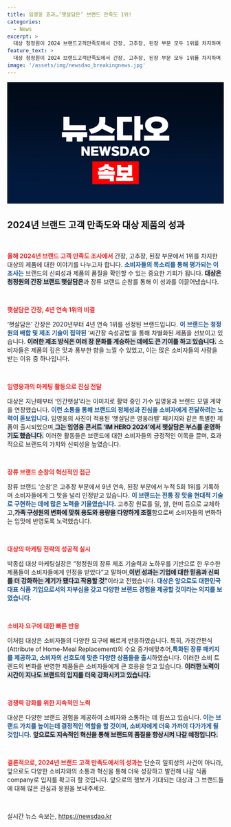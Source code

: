 ```yaml
---
title: 임영웅 효과…‘햇살담은’ 브랜드 만족도 1위!
categories:
  - News
excerpt: >
  대상 청정원이 2024 브랜드고객만족도에서 간장, 고추장, 된장 부문 모두 1위를 차지하며 3관왕에 올랐다! 임영웅과의 협업과 혁신적인 제조 기술을 통해 소비자들의 마음을 사로잡은 비결을 알아보세요. 클릭해서 자세한 이야기를 확인하세요!
feature_text: >
  대상 청정원이 2024 브랜드고객만족도에서 간장, 고추장, 된장 부문 모두 1위를 차지하며 3관왕에 올랐다! 임영웅과의 협업과 혁신적인 제조 기술을 통해 소비자들의 마음을 사로잡은 비결을 알아보세요. 클릭해서 자세한 이야기를 확인하세요!
image: '/assets/img/newsdao_breakingnews.jpg'
---
```


<p><img src="/assets/img/newsdao_breakingnews.jpg" alt="koreaapp 속보" /></p>

<h2 data-ke-size="size26">2024년 브랜드 고객 만족도와 대상 제품의 성과</h2>

<p data-ke-size="size16">&nbsp;</p>

<p data-ke-size="size16"><b><span style="color: #ee2323;">올해 2024년 브랜드 고객 만족도 조사에서</span></b> 간장, 고추장, 된장 부문에서 1위를 차지한 대상의 제품에 대한 이야기를 나누고자 합니다. <b><span style="color: #1a5490;">소비자들의 목소리를 통해 평가되는 이 조사는</span></b> 브랜드의 신뢰성과 제품의 품질을 확인할 수 있는 중요한 기회가 됩니다. <b><span style="background-color: #21538527;">대상은 청정원의 간장 브랜드 햇살담은</span></b>과 장류 브랜드 순창를 통해 이 성과를 이끌어냈습니다.</p>

<p data-ke-size="size16">&nbsp;</p>

<p><b><span style="color: #ee2323;">햇살담은 간장, 4년 연속 1위의 비결</span></b></p>

<p data-ke-size="size16">‘햇살담은’ 간장은 2020년부터 4년 연속 1위를 선정된 브랜드입니다. <b><span style="color: #1a5490;">이 브랜드는 청정원의 배합 및 제조 기술이 집약된</span></b> ‘씨간장 숙성공법’을 통해 차별화된 제품을 선보이고 있습니다. <b><span style="background-color: #21538527;">이러한 제조 방식은 여러 장 문화를 계승하는 데에도 큰 기여를 하고 있습니다.</span></b> 소비자들은 제품의 깊은 맛과 풍부한 향을 느낄 수 있었고, 이는 많은 소비자들의 사랑을 받는 이유 중 하나입니다.</p>

<p data-ke-size="size16">&nbsp;</p>

<p><b><span style="color: #ee2323;">임영웅과의 마케팅 활동으로 진심 전달</span></b></p>

<p data-ke-size="size16">대상은 지난해부터 ‘인간햇살’라는 이미지로 활약 중인 가수 임영웅과 브랜드 모델 계약을 연장했습니다. <b><span style="color: #1a5490;">이런 소통을 통해 브랜드의 정체성과 진심을 소비자에게 전달하려는 노력이 돋보입니다.</span></b> 임영웅의 사진이 적용된 ‘햇살담은 영웅라벨’ 패키지와 같은 특별한 제품이 출시되었으며,<b><span style="background-color: #21538527;">그는 임영웅 콘서트 ‘IM HERO 2024’에서 햇살담은 부스를 운영하기도 했습니다.</span></b> 이러한 활동들은 브랜드에 대한 소비자들의 긍정적인 이목을 끌며, 효과적으로 브랜드의 가치와 신뢰성을 높였습니다.</p>

<p data-ke-size="size16">&nbsp;</p>

<p><b><span style="color: #ee2323;">장류 브랜드 순창의 혁신적인 접근</span></b></p>

<p data-ke-size="size16">장류 브랜드 ‘순창’은 고추장 부문에서 9년 연속, 된장 부문에서 누적 5회 1위를 기록하며 소비자들에게 그 맛을 널리 인정받고 있습니다. <b><span style="color: #1a5490;">이 브랜드는 전통 장 맛을 현대적 기술로 구현하는 데에 많은 노력을 기울였습니다.</span></b> 고추장 원료를 밀, 쌀, 현미 등으로 교체하고,<b><span style="background-color: #21538527;">가족 구성원의 변화에 맞춰 용도와 용량을 다양하게 조절</span></b>함으로써 소비자들의 변화하는 입맛에 반영토록 노력했습니다.</p>

<p data-ke-size="size16">&nbsp;</p>

<p><b><span style="color: #ee2323;">대상의 마케팅 전략의 성공적 실시</span></b></p>

<p data-ke-size="size16">박종섭 대상 마케팅실장은 “청정원의 장류 제조 기술력과 노하우를 기반으로 한 우수한 제품들이 소비자들에게 인정을 받았다”고 말하며,<b><span style="background-color: #21538527;">이번 성과는 기업에 대한 믿음과 신뢰를 더 강화하는 계기가 됐다고 작용할 것”</span></b>이라고 전했습니다. <b><span style="color: #1a5490;">대상은 앞으로도 대한민국 대표 식품 기업으로서의 자부심을 갖고 다양한 브랜드 경험을 제공할 것이라는 의지를 보였습니다.</span></b></p>

<p data-ke-size="size16">&nbsp;</p>

<p><b><span style="color: #ee2323;">소비자 요구에 대한 빠른 반응</span></b></p>

<p data-ke-size="size16">이처럼 대상은 소비자들의 다양한 요구에 빠르게 반응하였습니다. 특히, 가정간편식(Attribute of Home-Meal Replacement)의 수요 증가에맞추어,<b><span style="color: #1a5490;">특화된 장류 패키지를 제공하고, 소비자의 선호도에 맞춘 다양한 상품들을 출시</span></b>하였습니다. 이러한 소비 트렌드의 변화를 반영한 제품들은 소비자들에게 큰 호응을 얻고 있습니다. <b><span style="background-color: #21538527;">이러한 노력이 시간이 지나도 브랜드의 입지를 더욱 강화시키고 있습니다.</span></b></p>

<p data-ke-size="size16">&nbsp;</p>

<p><b><span style="color: #ee2323;">경쟁력 강화를 위한 지속적인 노력</span></b></p>

<p data-ke-size="size16">대상은 다양한 브랜드 경험을 제공하여 소비자와 소통하는 데 힘쓰고 있습니다. <b><span style="color: #1a5490;">이는 브랜드 가치를 높이는데 결정적인 역할을 할 것이며, 소비자에게 더욱 가까이 다가가게 될 것입니다.</span></b> <b><span style="background-color: #21538527;">앞으로도 지속적인 혁신을 통해 브랜드의 품질을 향상시켜 나갈 예정입니다.</span></b></p>

<p data-ke-size="size16">&nbsp;</p>

<p><b><span style="color: #ee2323;">결론적으로, 2024년 브랜드 고객 만족도에서의 성과는</span></b> 단순히 일회성의 사건이 아니라, 앞으로도 다양한 소비자와의 소통과 혁신을 통해 더욱 성장하고 발전해 나갈 식품 company로 입지를 확고히 할 것입니다. 앞으로의 행보가 기대되는 대상과 그 브랜드들에 대해 많은 관심과 응원을 보내주세요.</p></p>

<p data-ke-size="size16">&nbsp;</p>
실시간 뉴스 속보는, <a href="https://newsdao.kr" rel="dofollow">https://newsdao.kr</a>


